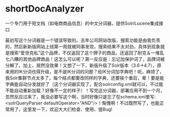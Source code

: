 shortDocAnalyzer
================

一个专门用于短文档（如电商商品信息）的中文分词器，提供Solr/Lucene集成接口

最初写这个分词器是一个错误导致的。去年公司网站改版，搜索功能是由我负责的，然后新新版网站上线第一周就被同事发现，搜索结果不太对劲，具体到现象就是搜索“爱世克私”这个品牌，不仅返回了这个牌子的商品，还返回了耐克＆一堆乱七八糟的其他品牌商品！这怎么可以呢？第一反应是：忘记加保护词了，品牌词被分解了。加上，居然没效果！又想了一下，新版升级了Solr版本（3.6->4.7），原来用的IK分词也得升级，是不是IK分词的问题？给IK分词加字典吧！呃，麻烦了，我Solr集群节点太多了，每个结点都要改同样的字典，还要挨个重启，晕！要是能字典能自动分发就好了（这个分词器实现了，配合solrconfig.xml就可以，不过能不能自动重新加载？好像不一定的样子）！写完这分词器，部署应用不到一个月，忽然反应过来了，我没必要写这个啊，当时好像只是忘了在schema.xml里写:&lt;solrQueryParser defaultOperator="AND"/>！惭愧啊！不过既然写了，也能正常用了，这里发一下，欢迎大大们检查、使用、提Bug!

